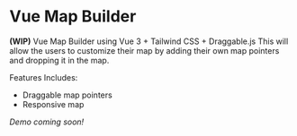 # Vue Map Builder
**(WIP)** Vue Map Builder using Vue 3 + Tailwind CSS + Draggable.js
This will allow the users to customize their map by adding their own map pointers and dropping it in the map.

Features Includes:
- Draggable map pointers
- Responsive map


*Demo coming soon!*
